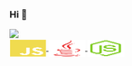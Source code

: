### Hi 👋
</div>
	<a href="https://github.com/gameoooom">
	<img height="180em" src="https://github-readme-stats.vercel.app/api?username=gameoooom&theme=midnight-purple&include_all_commits=true&show_icons=true&count_private=true"
		 
<div style="display: inline_block"><br>
<img align="center" alt="JS" height="30" width="65" src="https://raw.githubusercontent.com/Gameoooom/gameoooom/icons/javascript-plain.svg">
<img align="center" alt="Java" height="30" width="65" src="https://raw.githubusercontent.com/Gameoooom/gameoooom/icons/java-plain.svg">
<img align="center" alt="Node" height="30" width="65" src="https://raw.githubusercontent.com/Gameoooom/gameoooom/icons/nodejs-original.svg">

</div>
